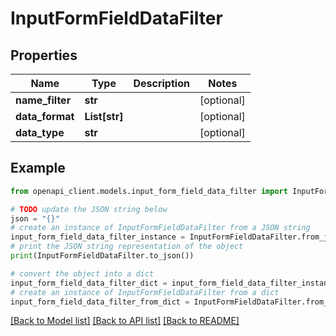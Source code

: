 # InputFormFieldDataFilter


## Properties

Name | Type | Description | Notes
------------ | ------------- | ------------- | -------------
**name_filter** | **str** |  | [optional] 
**data_format** | **List[str]** |  | [optional] 
**data_type** | **str** |  | [optional] 

## Example

```python
from openapi_client.models.input_form_field_data_filter import InputFormFieldDataFilter

# TODO update the JSON string below
json = "{}"
# create an instance of InputFormFieldDataFilter from a JSON string
input_form_field_data_filter_instance = InputFormFieldDataFilter.from_json(json)
# print the JSON string representation of the object
print(InputFormFieldDataFilter.to_json())

# convert the object into a dict
input_form_field_data_filter_dict = input_form_field_data_filter_instance.to_dict()
# create an instance of InputFormFieldDataFilter from a dict
input_form_field_data_filter_from_dict = InputFormFieldDataFilter.from_dict(input_form_field_data_filter_dict)
```
[[Back to Model list]](../README.md#documentation-for-models) [[Back to API list]](../README.md#documentation-for-api-endpoints) [[Back to README]](../README.md)


